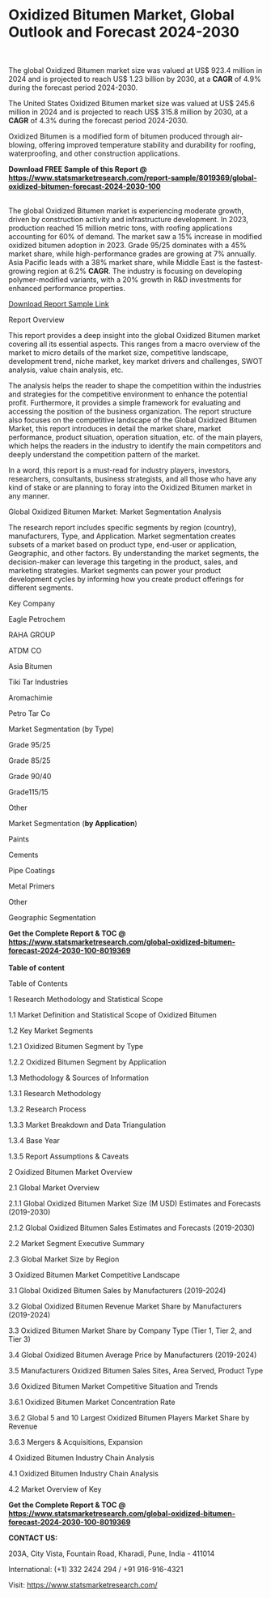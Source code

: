 <h1>Oxidized Bitumen Market, Global Outlook and Forecast 2024-2030</h1><br/><p>The global Oxidized Bitumen market size was valued at US$ 923.4 million in 2024 and is projected to reach US$ 1.23 billion by 2030, at a <strong>CAGR</strong> of 4.9% during the forecast period 2024-2030.</p><p>
 
 The United States Oxidized Bitumen market size was valued at US$ 245.6 million in 2024 and is projected to reach US$ 315.8 million by 2030, at a <strong>CAGR</strong> of 4.3% during the forecast period 2024-2030.</p><p>
 
 Oxidized Bitumen is a modified form of bitumen produced through air-blowing, offering improved temperature stability and durability for roofing, waterproofing, and other construction applications.</p><div><b>Download FREE Sample of this Report @ <a href="https://www.statsmarketresearch.com/download-free-sample/8019369/global-oxidized-bitumen-forecast-2024-2030-100">https://www.statsmarketresearch.com/report-sample/8019369/global-oxidized-bitumen-forecast-2024-2030-100</a></b></div><br><p>
 
 The global Oxidized Bitumen market is experiencing moderate growth, driven by construction activity and infrastructure development. In 2023, production reached 15 million metric tons, with roofing applications accounting for 60% of demand. The market saw a 15% increase in modified oxidized bitumen adoption in 2023. Grade 95/25 dominates with a 45% market share, while high-performance grades are growing at 7% annually. Asia Pacific leads with a 38% market share, while Middle East is the fastest-growing region at 6.2% <strong>CAGR</strong>. The industry is focusing on developing polymer-modified variants, with a 20% growth in R&D investments for enhanced performance properties.</p><p><a href="https://www.statsmarketresearch.com/download-free-sample/8019369/global-oxidized-bitumen-forecast-2024-2030-100">Download Report Sample Link</a></p><p>
 
 Report Overview</p><p>
 
  This report provides a deep insight into the global Oxidized Bitumen market covering all its essential aspects. This ranges from a macro overview of the market to micro details of the market size, competitive landscape, development trend, niche market, key market drivers and challenges, SWOT analysis, value chain analysis, etc.</p><p>The analysis helps the reader to shape the competition within the industries and strategies for the competitive environment to enhance the potential profit. Furthermore, it provides a simple framework for evaluating and accessing the position of the business organization. The report structure also focuses on the competitive landscape of the Global Oxidized Bitumen Market, this report introduces in detail the market share, market performance, product situation, operation situation, etc. of the main players, which helps the readers in the industry to identify the main competitors and deeply understand the competition pattern of the market.</p><p>In a word, this report is a must-read for industry players, investors, researchers, consultants, business strategists, and all those who have any kind of stake or are planning to foray into the Oxidized Bitumen market in any manner.</p><p>Global Oxidized Bitumen Market: Market Segmentation Analysis</p><p>The research report includes specific segments by region (country), manufacturers, Type, and Application. Market segmentation creates subsets of a market based on product type, end-user or application, Geographic, and other factors. By understanding the market segments, the decision-maker can leverage this targeting in the product, sales, and marketing strategies. Market segments can power your product development cycles by informing how you create product offerings for different segments.</p><p>Key Company</p><p>Eagle Petrochem</p><p>RAHA GROUP</p><p>ATDM CO</p><p>Asia Bitumen</p><p>Tiki Tar Industries</p><p>Aromachimie</p><p>Petro Tar Co</p><p>
 
  Market Segmentation (by Type)</p><p>Grade 95/25</p><p>Grade 85/25</p><p>Grade 90/40</p><p>Grade115/15</p><p>Other</p><p>
 
  Market Segmentation (<strong>by Application</strong>)</p><p>Paints</p><p>Cements</p><p>Pipe Coatings</p><p>Metal Primers</p><p>Other</p><p>
 
  Geographic Segmentation</p><div><b>Get the Complete Report & TOC @ <a href="https://www.statsmarketresearch.com/global-oxidized-bitumen-forecast-2024-2030-100-8019369">https://www.statsmarketresearch.com/global-oxidized-bitumen-forecast-2024-2030-100-8019369</a></b></div><br><b>Table of content</b><p>Table of Contents<br />
 
  1 Research Methodology and Statistical Scope<br />
 
  1.1 Market Definition and Statistical Scope of Oxidized Bitumen<br />
 
  1.2 Key Market Segments<br />
 
  1.2.1 Oxidized Bitumen Segment by Type<br />
 
  1.2.2 Oxidized Bitumen Segment by Application<br />
 
  1.3 Methodology & Sources of Information<br />
 
  1.3.1 Research Methodology<br />
 
  1.3.2 Research Process<br />
 
  1.3.3 Market Breakdown and Data Triangulation<br />
 
  1.3.4 Base Year<br />
 
  1.3.5 Report Assumptions & Caveats<br />
 
  2 Oxidized Bitumen Market Overview<br />
 
  2.1 Global Market Overview<br />
 
  2.1.1 Global Oxidized Bitumen Market Size (M USD) Estimates and Forecasts (2019-2030)<br />
 
  2.1.2 Global Oxidized Bitumen Sales Estimates and Forecasts (2019-2030)<br />
 
  2.2 Market Segment Executive Summary<br />
 
  2.3 Global Market Size by Region<br />
 
  3 Oxidized Bitumen Market Competitive Landscape<br />
 
  3.1 Global Oxidized Bitumen Sales by Manufacturers (2019-2024)<br />
 
  3.2 Global Oxidized Bitumen Revenue Market Share by Manufacturers (2019-2024)<br />
 
  3.3 Oxidized Bitumen Market Share by Company Type (Tier 1, Tier 2, and Tier 3)<br />
 
  3.4 Global Oxidized Bitumen Average Price by Manufacturers (2019-2024)<br />
 
  3.5 Manufacturers Oxidized Bitumen Sales Sites, Area Served, Product Type<br />
 
  3.6 Oxidized Bitumen Market Competitive Situation and Trends<br />
 
  3.6.1 Oxidized Bitumen Market Concentration Rate<br />
 
  3.6.2 Global 5 and 10 Largest Oxidized Bitumen Players Market Share by Revenue<br />
 
  3.6.3 Mergers & Acquisitions, Expansion<br />
 
  4 Oxidized Bitumen Industry Chain Analysis<br />
 
  4.1 Oxidized Bitumen Industry Chain Analysis<br />
 
  4.2 Market Overview of Key<br><div><b>Get the Complete Report & TOC @ <a href="https://www.statsmarketresearch.com/global-oxidized-bitumen-forecast-2024-2030-100-8019369">https://www.statsmarketresearch.com/global-oxidized-bitumen-forecast-2024-2030-100-8019369</a></b></div></p>
 
 <b>CONTACT US:</b><br>
 
 203A, City Vista, Fountain Road, Kharadi, Pune, India - 411014 <br>
 
 International: (+1) 332 2424 294 / +91 916-916-4321<br>
 
 Visit: <a href="https://www.statsmarketresearch.com/">https://www.statsmarketresearch.com/</a>
 
 <br>